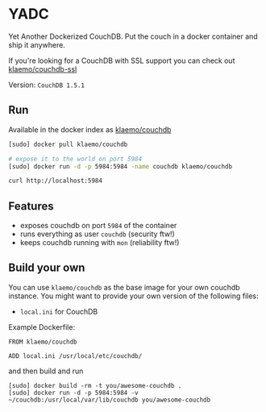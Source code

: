 YADC
===

Yet Another Dockerized CouchDB.
Put the couch in a docker container and ship it anywhere.

If you're looking for a CouchDB with SSL support you can check out [klaemo/couchdb-ssl](https://index.docker.io/u/klaemo/couchdb-ssl/)

Version: `CouchDB 1.5.1`

## Run

Available in the docker index as [klaemo/couchdb](https://index.docker.io/u/klaemo/couchdb/)

```bash
[sudo] docker pull klaemo/couchdb

# expose it to the world on port 5984
[sudo] docker run -d -p 5984:5984 -name couchdb klaemo/couchdb

curl http://localhost:5984
```

## Features

* exposes couchdb on port `5984` of the container
* runs everything as user `couchdb` (security ftw!)
* keeps couchdb running with `mon` (reliability ftw!)

## Build your own

You can use `klaemo/couchdb` as the base image for your own couchdb instance.
You might want to provide your own version of the following files:

* `local.ini` for CouchDB

Example Dockerfile:
```
FROM klaemo/couchdb

ADD local.ini /usr/local/etc/couchdb/
```

and then build and run

```
[sudo] docker build -rm -t you/awesome-couchdb .
[sudo] docker run -d -p 5984:5984 -v ~/couchdb:/usr/local/var/lib/couchdb you/awesome-couchdb
```

